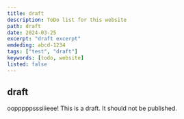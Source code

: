 ```yaml
---
title: draft
description: ToDo list for this website
path: draft
date: 2024-03-25
excerpt: "draft excerpt"
emdeding: abcd-1234
tags: ["test", "draft"]
keywords: [todo, website]
listed: false
---
```


## draft
oopppppsssiiieee! This is a draft. It should not be published.